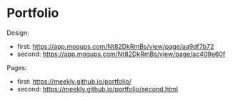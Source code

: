 # Portfolio
Design:

- first: https://app.moqups.com/Nt82DkRmBs/view/page/aa9df7b72
- second: https://app.moqups.com/Nt82DkRmBs/view/page/ac409e60f

Pages:

- first: https://meekly.github.io/portfolio/
- second: https://meekly.github.io/portfolio/second.html
